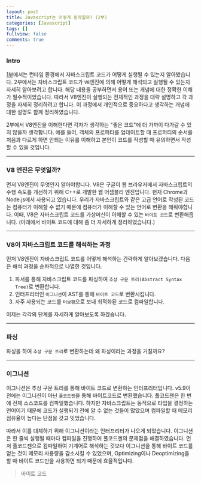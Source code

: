 ```yaml
---
layout: post
title: Javascript는 어떻게 동작할까? (2부)
categories: [Javascript]
tags: []
fullview: false
comments: true
---
```


### Intro
[1부](https://4kimball.github.io/javascript/2022/03/21/Javascript%EB%8A%94-%EC%96%B4%EB%96%BB%EA%B2%8C-%EB%8F%99%EC%9E%91%ED%95%A0%EA%B9%8C-(1%EB%B6%80).html)에서는 런타임 환경에서 자바스크립트 코드가 어떻게 실행될 수 있는지 알아봤습니다.
2부에서는 자바스크립트 코드가 `V8`엔진에 의해 어떻게 해석되고 실행될 수 있는지 자세히 알아보려고 합니다. 해당 내용을 공부하면서 용어 또는 개념에 대한 정확한 이해가 필수적이었습니다. 따라서 V8엔진이 실행되는 전체적인 과정을 대략 설명하고 각 과정을 자세히 정리하려고 합니다.
이 과정에서 개인적으로 중요하다고 생각하는 개념에 대한 설명도 함께 정리하였습니다. 

2부에서 V8엔진을 이해한다면 각자가 생각하는 "좋은 코드"에 더 가까이 다가갈 수 있지 않을까 생각합니다. 예를 들어, 객체의 프로퍼티를 업데이트할 때 프로퍼티의 순서를 처음과 다르게 하면 안되는 이유를 이해하고 본인이 코드를 작성할 때 유의하면서 작성할 수 있을 것입니다.

---

### V8 엔진은 무엇일까?
먼저 V8엔진이 무엇인지 알아야합니다. V8은 구글이 웹 브라우저에서 자바스크립트의 수행 속도를 개선하기 위해 C++로 개발한 웹 어셈블리 엔진입니다. 현재 Chrome과 Node.js에서 사용되고 있습니다. 
우리가 자바스크립트와 같은 고급 언어로 작성된 코드는 컴퓨터가 이해할 수 없기 때문에 컴퓨터가 이해할 수 있는 언어로 변환을 해줘야합니다. 이때, V8은 자바스크립트 코드를 가상머신이 이해할 수 있는 `바이트 코드`로 변환해줍니다. (아래에서 바이트 코드에 대해 좀 더 자세하게 정리하였습니다.)

---

### V8이 자바스크립트 코드를 해석하는 과정
먼저 V8엔진이 자바스크립트 코드를 어떻게 해석하는 간략하게 알아보겠습니다. 다음은 해석 과정을 순차적으로 나열한 것입니다.
1. 파서를 통해 자바스크립트 코드를 파싱하여 `추상 구문 트리(Abstract Syntax Tree)`로 변환합니다.
2. 인터프리터인 `이그니션`이 AST를 통해 `바이트 코드`로 변환시킵니다.
3. 자주 사용되는 코드를 `터보팬`으로 보내 최적화된 코드로 컴파일합니다.

이제는 각각의 단계를 자세하게 알아보도록 하겠습니다.

---

### 파싱
파싱을 하여 `추상 구문 트리`로 변환하는데 왜 파싱이라는 과정을 거칠까요?

---

### 이그니션
이그니션은 추상 구문 트리를 통해 바이트 코드로 변환하는 인터프리터입니다. v5.9이전에는 이그니션이 아닌 `풀코드젠`을 통해 바이트코드로 변환했습니다.
풀코드젠은 한 번에 전체 소스코드를 컴파일했습니다. 하지만 자바스크립트는 동적으로 타입을 결정하는 언어이기 때문에 코드가 실행되기 전에 알 수 없는 것들이 많았으며 컴파일할 때 메모리 점유율이 높다는 단점을 갖고 잇었습니다.

따라서 이를 대체하기 위해 이그니션이라는 인터프리터가 나오게 되었습니다. 이그니션은 한 줄씩 실행될 때마다 컴파일을 진행하여 풀코드젠의 문제점을 해결하였습니다.
먼저 풀코드젠으로 컴파일하여 기계어로 해석하는 것보다 이그니션을 통해 바이트 코드를 얻는 것이 메모리 사용량을 감소시킬 수 있었으며, Optimizing이나 Deoptimizing을 할 때 바이트 코드만을 사용하면 되기 때문에 효율적입니다.

> 바이트 코드
